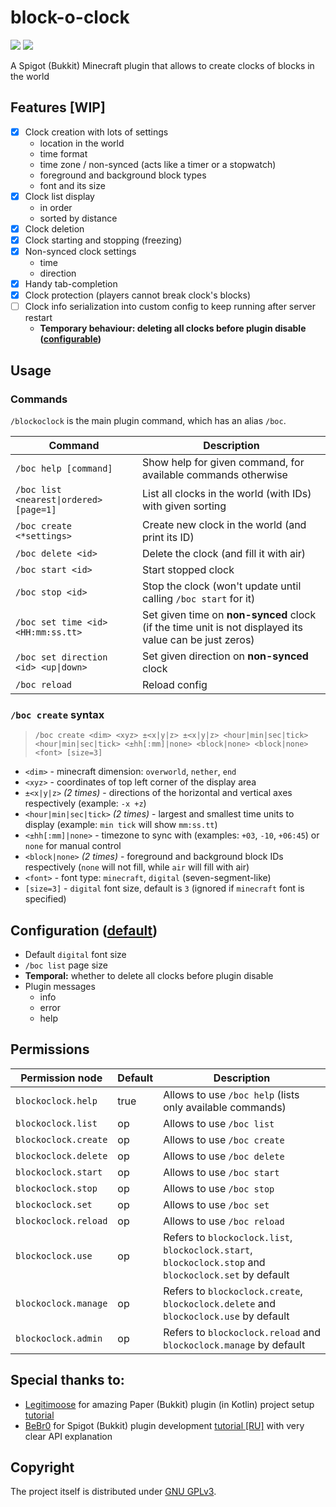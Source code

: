 # block-o-clock

![](https://img.shields.io/badge/MINECRAFT-1.20-966C4A?style=for-the-badge&labelColor=53AC56)
![](https://img.shields.io/badge/JAVA-17-5283A2?style=for-the-badge&labelColor=E86F00)

A Spigot (Bukkit) Minecraft plugin that allows to create clocks of blocks in the world


## Features [WIP]

- [x] Clock creation with lots of settings
  - location in the world
  - time format
  - time zone / non-synced (acts like a timer or a stopwatch)
  - foreground and background block types
  - font and its size
- [x] Clock list display
  - in order
  - sorted by distance
- [x] Clock deletion
- [x] Clock starting and stopping (freezing)
- [x] Non-synced clock settings
  - time
  - direction
- [x] Handy tab-completion
- [x] Clock protection (players cannot break clock's blocks)
- [ ] Clock info serialization into custom config to keep running after server restart
  - **Temporary behaviour: deleting all clocks before plugin disable ([configurable](#configuration-default))**


## Usage

### Commands

`/blockoclock` is the main plugin command, which has an alias `/boc`.

| Command                                 | Description                                                                                            |
|-----------------------------------------|--------------------------------------------------------------------------------------------------------|
| `/boc help [command]`                   | Show help for given command, for available commands otherwise                                          |
| `/boc list <nearest\|ordered> [page=1]` | List all clocks in the world (with IDs) with given sorting                                             |
| `/boc create <*settings>`               | Create new clock in the world (and print its ID)                                                       |
| `/boc delete <id>`                      | Delete the clock (and fill it with air)                                                                |
| `/boc start <id>`                       | Start stopped clock                                                                                    |
| `/boc stop <id>`                        | Stop the clock (won't update until calling `/boc start` for it)                                        |
| `/boc set time <id> <HH:mm:ss.tt>`      | Set given time on **non-synced** clock (if the time unit is not displayed its value can be just zeros) |
| `/boc set direction <id> <up\|down>`    | Set given direction on **non-synced** clock                                                            |
| `/boc reload`                           | Reload config                                                                                          |

### `/boc create` syntax

> `/boc create <dim> <xyz> ±<x|y|z> ±<x|y|z> <hour|min|sec|tick> <hour|min|sec|tick> <±hh[:mm]|none> <block|none> <block|none> <font> [size=3]`

- `<dim>` - minecraft dimension: `overworld`, `nether`, `end`
- `<xyz>` - coordinates of top left corner of the display area
- `±<x|y|z>` _(2 times)_ - directions of the horizontal and vertical axes respectively (example: `-x +z`)
- `<hour|min|sec|tick>` _(2 times)_ - largest and smallest time units to display (example: `min tick` will show `mm:ss.tt`)
- `<±hh[:mm]|none>` - timezone to sync with (examples: `+03`, `-10`, `+06:45`) or `none` for manual control
- `<block|none>` _(2 times)_ - foreground and background block IDs respectively (`none` will not fill, while `air` will fill with air)
- `<font>` - font type: `minecraft`, `digital` (seven-segment-like)
- `[size=3]` - `digital` font size, default is `3` (ignored if `minecraft` font is specified)


## Configuration ([default](/src/main/resources/config.yml))

- Default `digital` font size
- `/boc list` page size
- **Temporal:** whether to delete all clocks before plugin disable
- Plugin messages
  - info
  - error
  - help


## Permissions

| Permission node      | Default | Description                                                                                            |
|----------------------|---------|--------------------------------------------------------------------------------------------------------|
| `blockoclock.help`   | true    | Allows to use `/boc help` (lists only available commands)                                              |
| `blockoclock.list`   | op      | Allows to use `/boc list`                                                                              |
| `blockoclock.create` | op      | Allows to use `/boc create`                                                                            |
| `blockoclock.delete` | op      | Allows to use `/boc delete`                                                                            |
| `blockoclock.start`  | op      | Allows to use `/boc start`                                                                             |
| `blockoclock.stop`   | op      | Allows to use `/boc stop`                                                                              |
| `blockoclock.set`    | op      | Allows to use `/boc set`                                                                               |
| `blockoclock.reload` | op      | Allows to use `/boc reload`                                                                            |
| `blockoclock.use`    | op      | Refers to `blockoclock.list`, `blockoclock.start`, `blockoclock.stop` and `blockoclock.set` by default |
| `blockoclock.manage` | op      | Refers to `blockoclock.create`, `blockoclock.delete` and `blockoclock.use` by default                  |
| `blockoclock.admin`  | op      | Refers to `blockoclock.reload` and `blockoclock.manage` by default                                     |


## Special thanks to:

- [Legitimoose](https://youtube.com/c/Legitimoose) for amazing Paper (Bukkit) plugin (in Kotlin) project setup [tutorial](https://youtu.be/5DBJcz0ceaw)
- [BeBr0](https://youtube.com/c/BeBr0) for Spigot (Bukkit) plugin development [tutorial [RU]](https://youtube.com/playlist?list=PLlLq-eYkh0bB_uyZN4NdzkxLBs9glZmIT) with very clear API explanation


## Copyright

The project itself is distributed under [GNU GPLv3](./LICENSE).
